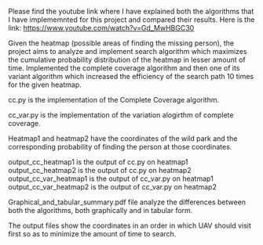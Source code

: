 Please find the youtube link where I have explained both the algorithms that I have implememnted for this project and compared their results. Here is the link: https://www.youtube.com/watch?v=Gd_MwHBGC30

Given the heatmap (possible areas of finding the missing person), the project aims to analyze and implement search algorithm which maximizes the cumulative probability distribution of the heatmap in lesser amount of time. Implemented the complete coverage algorithm and then one of its variant algorithm which increased the efficiency of the search path 10 times for the given heatmap.

cc.py is the implementation of the Complete Coverage algorithm.

cc_var.py is the implementation of the variation alogirthm of complete coverage.

Heatmap1 and heatmap2 have the coordinates of the wild park and the corresponding probability of finding the person at those coordinates.

output_cc_heatmap1 is the output of cc.py on heatmap1
output_cc_heatmap2 is the output of cc.py on heatmap2
output_cc_var_heatmap1 is the output of cc_var.py on heatmap1
output_cc_var_heatmap2 is the output of cc_var.py on heatmap2

Graphical_and_tabular_summary.pdf file analyze the differences between both the algorithms, both graphically and in tabular form.  

The output files show the coordinates in an order in which UAV should visit first so as to minimize the amount of time to search. 


